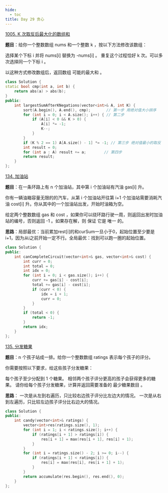 ```yaml
---
hide:
  - toc
title: Day 29 贪心
---
```


[1005. K 次取反后最大化的数组和](https://leetcode.cn/problems/maximize-sum-of-array-after-k-negations/)

**题目**：给你一个整数数组 nums 和一个整数 k ，按以下方法修改该数组：

选择某个下标 i 并将 nums[i] 替换为 -nums[i] 。
重复这个过程恰好 k 次。可以多次选择同一个下标 i 。

以这种方式修改数组后，返回数组 可能的最大和 。


```cpp
class Solution {
static bool cmp(int a, int b) {
    return abs(a) > abs(b);
}
public:
    int largestSumAfterKNegations(vector<int>& A, int K) {
        sort(A.begin(), A.end(), cmp);       // 第一步 用绝对值大小排序
        for (int i = 0; i < A.size(); i++) { // 第二步
            if (A[i] < 0 && K > 0) {
                A[i] *= -1;
                K--;
            }
        }
        if (K % 2 == 1) A[A.size() - 1] *= -1; // 第三步 绝对值最小的取反
        int result = 0;
        for (int a : A) result += a;        // 第四步
        return result;
    }
};
```
[134. 加油站](https://leetcode.cn/problems/gas-station/)

**题目**：在一条环路上有 n 个加油站，其中第 i 个加油站有汽油 gas[i] 升。

你有一辆油箱容量无限的的汽车，从第 i 个加油站开往第 i+1 个加油站需要消耗汽油 cost[i] 升。你从其中的一个加油站出发，开始时油箱为空。

给定两个整数数组 gas 和 cost ，如果你可以绕环路行驶一周，则返回出发时加油站的编号，否则返回 -1 。如果存在解，则 保证 它是 唯一 的。

**思路**：局部最优：当前累加rest[i]的和curSum一旦小于0，起始位置至少要是i+1，因为从i之前开始一定不行。全局最优：找到可以跑一圈的起始位置。

```cpp
class Solution {
public:
    int canCompleteCircuit(vector<int>& gas, vector<int>& cost) {
        int curr = 0;
        int total = 0;
        int idx = 0;
        for (int i = 0; i < gas.size(); i++) {
            curr += gas[i] - cost[i];
            total += gas[i] - cost[i];
            if (curr < 0) {
                idx = i + 1;
                curr = 0;
            }
        }
        if (total < 0) {
            return -1;
        }
        return idx;
    }
};
```

[135. 分发糖果](https://leetcode.cn/problems/candy/)

**题目**：n 个孩子站成一排。给你一个整数数组 ratings 表示每个孩子的评分。

你需要按照以下要求，给这些孩子分发糖果：

每个孩子至少分配到 1 个糖果。
相邻两个孩子评分更高的孩子会获得更多的糖果。
请你给每个孩子分发糖果，计算并返回需要准备的 最少糖果数目 。

**思路**：
一次是从左到右遍历，只比较右边孩子评分比左边大的情况。
一次是从右到左遍历，只比较左边孩子评分比右边大的情况。

```cpp
class Solution {
public:
    int candy(vector<int>& ratings) {
        vector<int>res(ratings.size(), 1);
        for (int i = 1; i < ratings.size(); i++) {
            if (ratings[i + 1] > ratings[i]) {
                res[i + 1] = max(res[i + 1], res[i] + 1);
            }
        }
        for (int i = ratings.size() - 2; i >= 0; i--) {
            if (ratings[i + 1] < ratings[i]) {
                res[i] = max(res[i], res[i + 1] + 1);
            }
        }
        return accumulate(res.begin(), res.end(), 0);
    }
};
```
